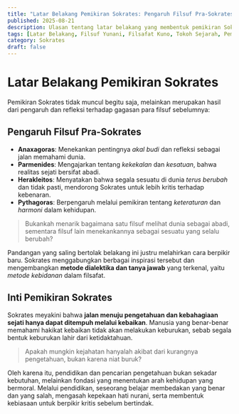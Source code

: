 ```yaml
---
title: "Latar Belakang Pemikiran Sokrates: Pengaruh Filsuf Pra-Sokrates dan Konteks Yunani Kuno"
published: 2025-08-21
description: Ulasan tentang latar belakang yang membentuk pemikiran Sokrates, termasuk pengaruh para filsuf Pra-Sokrates, kondisi intelektual Yunani Kuno, serta refleksi yang melahirkan metode dialektika dan penekanan pada etika.
tags: [Latar Belakang, Filsuf Yunani, Filsafat Kuno, Tokoh Sejarah, Pemikiran Filsafat]
category: Sokrates
draft: false
---
```


# Latar Belakang Pemikiran Sokrates

Pemikiran Sokrates tidak muncul begitu saja, melainkan merupakan hasil dari pengaruh dan refleksi terhadap gagasan para filsuf sebelumnya:

## Pengaruh Filsuf Pra-Sokrates

- **Anaxagoras**: Menekankan pentingnya *akal budi* dan refleksi sebagai jalan memahami dunia.
- **Parmenides**: Mengajarkan tentang *kekekalan* dan *kesatuan*, bahwa realitas sejati bersifat abadi.
- **Herakleitos**: Menyatakan bahwa segala sesuatu di dunia *terus berubah* dan tidak pasti, mendorong Sokrates untuk lebih kritis terhadap kebenaran.
- **Pythagoras**: Berpengaruh melalui pemikiran tentang *keteraturan* dan *harmoni* dalam kehidupan.

> Bukankah menarik bagaimana satu filsuf melihat dunia sebagai abadi, sementara filsuf lain menekankannya sebagai sesuatu yang selalu berubah?

Pandangan yang saling bertolak belakang ini justru melahirkan cara berpikir baru. Sokrates menggabungkan berbagai inspirasi tersebut dan mengembangkan **metode dialektika dan tanya jawab** yang terkenal, yaitu *metode kebidanan* dalam filsafat.

## Inti Pemikiran Sokrates

Sokrates meyakini bahwa **jalan menuju pengetahuan dan kebahagiaan sejati hanya dapat ditempuh melalui kebaikan**. Manusia yang benar-benar memahami hakikat kebaikan tidak akan melakukan keburukan, sebab segala bentuk keburukan lahir dari ketidaktahuan.

> Apakah mungkin kejahatan hanyalah akibat dari kurangnya pengetahuan, bukan karena niat buruk?

Oleh karena itu, pendidikan dan pencarian pengetahuan bukan sekadar kebutuhan, melainkan fondasi yang menentukan arah kehidupan yang bermoral. Melalui pendidikan, seseorang belajar membedakan yang benar dan yang salah, mengasah kepekaan hati nurani, serta membentuk kebiasaan untuk berpikir kritis sebelum bertindak.

